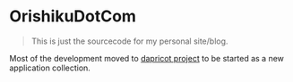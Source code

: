 OrishikuDotCom
======
>This is just the sourcecode for my personal site/blog.

Most of the development moved to [dapricot project](https://github.com/orishiku/dapricot) to be started as a new application collection.
